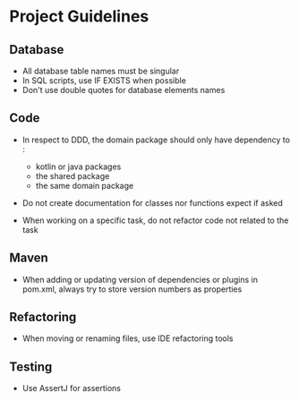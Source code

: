 # Project Guidelines

## Database
* All database table names must be singular
* In SQL scripts, use IF EXISTS when possible
* Don't use double quotes for database elements names

## Code
* In respect to DDD, the domain package should only have dependency to :
    * kotlin or java packages
    * the shared package
    * the same domain package

* Do not create documentation for classes nor functions expect if asked
* When working on a specific task, do not refactor code not related to the task

## Maven
* When adding or updating version of dependencies or plugins in pom.xml, 
always try to store version numbers as properties

## Refactoring
* When moving or renaming files, use IDE refactoring tools

## Testing
* Use AssertJ for assertions
